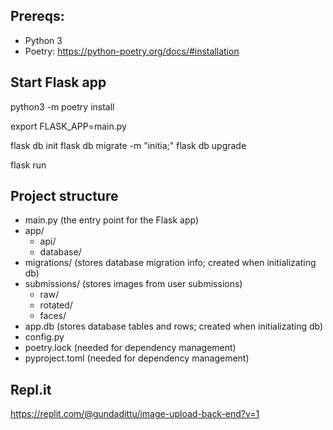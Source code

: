 ## Prereqs:
- Python 3
- Poetry: https://python-poetry.org/docs/#installation

## Start Flask app
python3 -m poetry install

export FLASK_APP=main.py

flask db init
flask db migrate -m "initia;"
flask db upgrade

flask run

## Project structure
- main.py (the entry point for the Flask app)
- app/
  - api/
  - database/
- migrations/ (stores database migration info; created when initializating db)
- submissions/ (stores images from user submissions)
  - raw/
  - rotated/
  - faces/
- app.db (stores database tables and rows; created when initializating db)
- config.py
- poetry.lock (needed for dependency management)
- pyproject.toml (needed for dependency management)

## Repl.it
https://replit.com/@gundadittu/image-upload-back-end?v=1